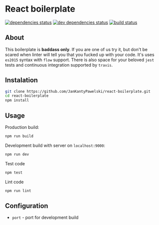 # React boilerplate
[![dependencies status](https://img.shields.io/david/JanKantyPawelski/react-boilerplate.svg?style=flat-square)](https://david-dm.org/JanKantyPawelski/react-boilerplate#info=dependencies)
[![dev dependencies status](https://img.shields.io/david/dev/JanKantyPawelski/react-boilerplate.svg?style=flat-square)](https://david-dm.org/JanKantyPawelski/react-boilerplate#info=devDependencies)
[![build status](https://img.shields.io/travis/JanKantyPawelski/react-boilerplate.svg?style=flat-square)](https://travis-ci.org/JanKantyPawelski/react-boilerplate)

## About

This boilerplate is **baddass only**. If you are one of us try it, but don't be scared when linter will tell you that you fucked up with your code. It's uses `es2015` syntax with `flow` support. There is also space for your beloved `jest` tests and continuous integration supported by `travis`.

## Instalation

```sh
git clone https://github.com/JanKantyPawelski/react-boilerplate.git
cd react-boilerplate
npm install
```

## Usage

Production build:

```sh
npm run build
```

Development build with server on `localhost:9000`:

```sh
npm run dev
```

Test code

```sh
npm test
```

Lint code

```sh
npm run lint
```

## Configuration

* `port` - port for development build